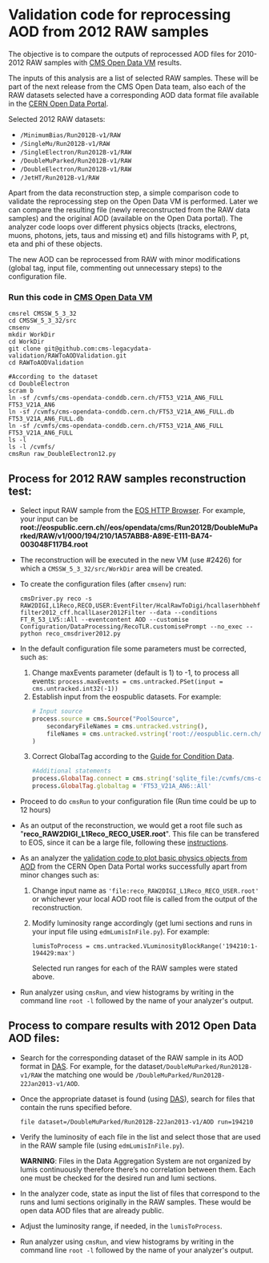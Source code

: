 # Validation code for reprocessing AOD from 2012 RAW samples

The objective is to compare the outputs of reprocessed AOD files for 2010-2012 RAW samples with [CMS Open Data VM](https://github.com/cernopendata/opendata.cern.ch/issues/2426) results.

The inputs of this analysis are a list of selected RAW samples. These will be part of the next release from the CMS Open Data team, also each of the RAW datasets selected have a corresponding AOD data format file available in the [CERN Open Data Portal](http://opendata.cern.ch/).

Selected 2012 RAW datasets:
- ``/MinimumBias/Run2012B-v1/RAW`` 
- ``/SingleMu/Run2012B-v1/RAW`` 
- ``/SingleElectron/Run2012B-v1/RAW``
- ``/DoubleMuParked/Run2012B-v1/RAW``
- ``/DoubleElectron/Run2012B-v1/RAW`` 
- ``/JetHT/Run2012B-v1/RAW`` 

Apart from the data reconstruction step, a simple comparison code to validate the reprocessing step on the Open Data VM is performed. Later we can compare the resulting file (newly rereconstructed from the RAW data samples) and the original AOD (available on the Open Data portal). The analyzer code loops over different physics objects (tracks, electrons, muons, photons, jets, taus and missing et) and fills histograms with P, pt, eta and phi of these objects.

The new AOD can be reprocessed from RAW with minor modifications (global tag, input file, commenting out unnecessary steps) to the configuration file.

### Run this code in [CMS Open Data VM](https://github.com/cernopendata/opendata.cern.ch/issues/2426)

```
cmsrel CMSSW_5_3_32
cd CMSSW_5_3_32/src
cmsenv
mkdir WorkDir
cd WorkDir
git clone git@github.com:cms-legacydata-validation/RAWToAODValidation.git
cd RAWToAODValidation

#According to the dataset
cd DoubleElectron
scram b
ln -sf /cvmfs/cms-opendata-conddb.cern.ch/FT53_V21A_AN6_FULL FT53_V21A_AN6
ln -sf /cvmfs/cms-opendata-conddb.cern.ch/FT53_V21A_AN6_FULL.db FT53_V21A_AN6_FULL.db
ln -sf /cvmfs/cms-opendata-conddb.cern.ch/FT53_V21A_AN6_FULL FT53_V21A_AN6_FULL
ls -l
ls -l /cvmfs/
cmsRun raw_DoubleElectron12.py
```

## Process for 2012 RAW samples reconstruction test:

- Select input RAW sample from the [EOS HTTP Browser](https://eospublichttp01.cern.ch/eos/opendata/cms/Run2011A/). For example, your input can be **root://eospublic.cern.ch//eos/opendata/cms/Run2012B/DoubleMuParked/RAW/v1/000/194/210/1A57ABB8-A89E-E111-BA74-003048F117B4.root**
- The reconstruction will be executed in the new VM (use #2426) for which a `CMSSW_5_3_32/src/WorkDir` area will be created.
- To create the configuration files (after `cmsenv`) run: 

   ```cmsDriver.py reco -s RAW2DIGI,L1Reco,RECO,USER:EventFilter/HcalRawToDigi/hcallaserhbhehffilter2012_cff.hcallLaser2012Filter --data --conditions FT_R_53_LV5::All --eventcontent AOD --customise Configuration/DataProcessing/RecoTLR.customisePrompt --no_exec --python reco_cmsdriver2012.py```

- In the default configuration file some parameters must be corrected, such as:
   1) Change maxEvents parameter (default is 1) to -1, to process all events: 
       ```process.maxEvents = cms.untracked.PSet(input = cms.untracked.int32(-1))```
   2) Establish input from the eospublic datasets. For example:
       ```ruby
       # Input source
       process.source = cms.Source("PoolSource",
           secondaryFileNames = cms.untracked.vstring(),
           fileNames = cms.untracked.vstring('root://eospublic.cern.ch//eos/opendata/cms/Run2012B/DoubleMuParked/RAW/v1/000/194/210/1A57ABB8-A89E-E111-BA74-003048F117B4.root')
       )
       ```
   3) Correct GlobalTag according to the [Guide for Condition Data](http://opendata.cern.ch/docs/cms-guide-for-condition-database).
       ```ruby
       #Additional statements
       process.GlobalTag.connect = cms.string('sqlite_file:/cvmfs/cms-opendata-conddb.cern.ch/FT53_V21A_AN6_FULL.db')
       process.GlobalTag.globaltag = 'FT53_V21A_AN6::All'
       ```
- Proceed to do `cmsRun` to your configuration file (Run time could be up to 12 hours)
- As an output of the reconstruction, we would get a root file such as "**reco_RAW2DIGI_L1Reco_RECO_USER.root**". This file can be transfered to EOS, since it can be a large file, following these [instructions](https://cern.service-now.com/service-portal/article.do?n=KB0001998). 
- As an analyzer the [validation code to plot basic physics objects from AOD](http://opendata.cern.ch/record/464) from the CERN Open Data Portal works successfully apart from minor changes such as:
   1) Change input name as `'file:reco_RAW2DIGI_L1Reco_RECO_USER.root'` or whichever your local AOD root file is called from the output of the reconstruction.
   2) Modify luminosity range accordingly (get lumi sections and runs in your input file using `edmLumisInFile.py`). For example: 
   
        `lumisToProcess = cms.untracked.VLuminosityBlockRange('194210:1-194429:max')`
        
       Selected run ranges for each of the RAW samples were stated above.
- Run analyzer using `cmsRun`, and view histograms by writing in the command line `root -l` followed by the name of your analyzer's output.  

## Process to compare results with 2012 Open Data AOD files:

- Search for the corresponding dataset of the RAW sample in its AOD format in [DAS](https://cmsweb.cern.ch/das/). For example, for the dataset`/DoubleMuParked/Run2012B-v1/RAW` the matching one would be `/DoubleMuParked/Run2012B-22Jan2013-v1/AOD`.

- Once the appropriate dataset is found (using [DAS](https://cmsweb.cern.ch/das/)), search for files that contain the runs specified before. 

    `file dataset=/DoubleMuParked/Run2012B-22Jan2013-v1/AOD run=194210`

- Verify the luminosity of each file in the list and select those that are used in the RAW sample file (using `edmLumisInFile.py`). 

   **WARNING**: Files in the Data Aggregation System are not organized by lumis continuously therefore there’s no correlation between them. Each one must be checked for the desired run and lumi sections.

- In the analyzer code, state as input the list of files that correspond to the runs and lumi sections originally in the RAW samples. These would be open data AOD files that are already public. 

- Adjust the luminosity range, if needed, in the `lumisToProcess`.

- Run analyzer using `cmsRun`, and view histograms by writing in the command line `root -l` followed by the name of your analyzer's output.
